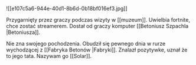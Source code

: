 
![[e107c5a6-944e-40d1-8b6d-0b18bf016ef3.jpg]]

Przygarnięty przez graczy podczas wizyty w [[muzeum]]. Uwielbia fortnite, chce zostać streamerem. Dostał od graczy komputer [[Betoniusz Szpachla |Betoniusza]]. 

Nie zna swojego pochodzenia. Obudził się pewnego dnia w rurze wychodzącej z [[Fabryka Betonów |Fabryki]]. Znalazł pozytywke, uznał że to jego tata. Nazywam go [[Solar]]. 

